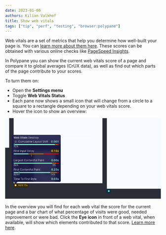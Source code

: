 ```yaml
---
date: 2023-01-06
authors: Kilian Valkhof
title: Show web vitals
tags: ["tip", "perf", "testing", "browser:polypane"]
---
```


Web vitals are a set of metrics that help you determine how well-built your page is. You can [learn more about them here](https://web.dev/vitals/). These scores can be obtained with various online checks like [PageSpeed Insights](https://web.dev/measure/).

In Polypane you can show the current web vitals score of a page and compare it to global averages (CrUX data), as well as find out which parts of the page contribute to your scores.

To turn them on:
* Open the **Settings menu**
* Toggle **Web Vitals Status**
* Each pane now shows a small icon that will change from a circle to a square to a rectangle depending on your web vitals score.
* Hover the icon to show an overview:

![The web vitals tooltip in Polypane showing a good CLS, LCP and FCP score and a FID score that needs improvement.](../../assets/img/show-web-vitals.png)

In the overview you will find for each web vital the score for the current page and a bar chart of what percentage of visits were good, needed improvement or were bad. Click the **Eye icon** in front of a web vital, when available, will show which elements contributed to that score. [Learn more here](https://polypane.app/docs/web-vitals/).
